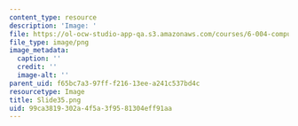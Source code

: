 ```yaml
---
content_type: resource
description: 'Image: '
file: https://ol-ocw-studio-app-qa.s3.amazonaws.com/courses/6-004-computation-structures-spring-2017/99ca3819302a4f5a3f9581304eff91aa_Slide35.png
file_type: image/png
image_metadata:
  caption: ''
  credit: ''
  image-alt: ''
parent_uid: f65bc7a3-97ff-f216-13ee-a241c537bd4c
resourcetype: Image
title: Slide35.png
uid: 99ca3819-302a-4f5a-3f95-81304eff91aa
---
```

